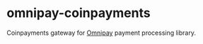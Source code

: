 # omnipay-coinpayments
Coinpayments gateway for [Omnipay](https://github.com/thephpleague/omnipay) payment processing library.
